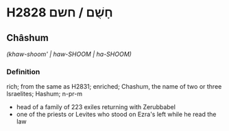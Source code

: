 # H2828 חָשֻׁם / חשם

## Châshum

_(khaw-shoom' | haw-SHOOM | ha-SHOOM)_

### Definition

rich; from the same as H2831; enriched; Chashum, the name of two or three Israelites; Hashum; n-pr-m

- head of a family of 223 exiles returning with Zerubbabel
- one of the priests or Levites who stood on Ezra's left while he read the law
